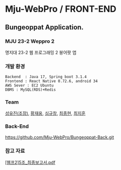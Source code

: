 # Mju-WebPro / FRONT-END
## Bungeoppat Application.
### MJU 23-2 Weppro 2
명지대 23-2 웹 프로그래밍 2 붕어팟 앱

### 개발 환경
```
Backend  : Java 17, Spring boot 3.1.4
Frontend : React Native 0.72.6, android 34
AWS Sever : EC2 Ubuntu
DBMS : MySQL(RDS)+Redis
```

### Team
[성유진(조장)](https://github.com/uuujini),
[황재웅](https://github.com/wodnd0131),
[심규창](https://github.com/gyuchangShim),
[최종현](https://github.com/JHyeonC),
[최지훈](https://github.com/choijihoooon)

### Back-End
https://github.com/Mju-WebPro/Bungeoppat-Back.git
### 참고 자료
[[웹프2]5조_최종보고서.pdf](https://github.com/Mju-WebPro/Bungeoppat-Back/files/13723348/2.5._.pdf)
